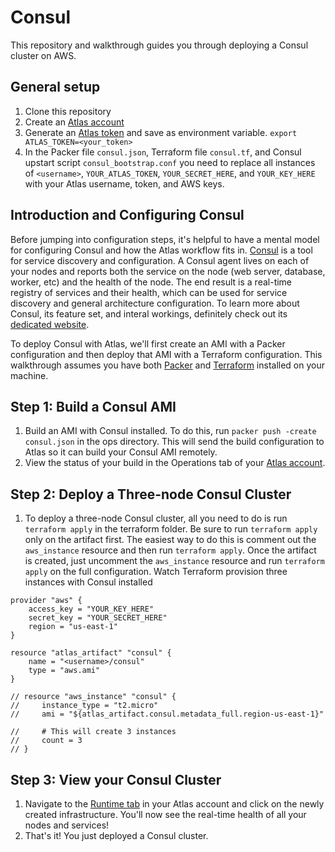 Consul
===================
This repository and walkthrough guides you through deploying a Consul cluster on AWS.

General setup
-------------
1. Clone this repository
2. Create an [Atlas account](https://atlas.hashicorp.com/account/new?utm_source=github&utm_medium=examples&utm_campaign=consul)
3. Generate an [Atlas token](https://atlas.hashicorp.com/settings/tokens) and save as environment variable. 
`export ATLAS_TOKEN=<your_token>`
4. In the Packer file `consul.json`, Terraform file `consul.tf`, and Consul upstart script `consul_bootstrap.conf` you need to replace all instances of `<username>`, `YOUR_ATLAS_TOKEN`, `YOUR_SECRET_HERE`, and `YOUR_KEY_HERE` with your Atlas username, token, and AWS keys. 

Introduction and Configuring Consul
------------------------------------
Before jumping into configuration steps, it's helpful to have a mental model for configuring Consul and how the Atlas workflow fits in. [Consul](https://consul.io) is a tool for service discovery and configuration. A Consul agent lives on each of your nodes and reports both the service on the node (web server, database, worker, etc) and the health of the node. The end result is a real-time registry of services and their health, which can be used for service discovery and general architecture configuration. To learn more about Consul, its feature set, and interal workings, definitely check out its [dedicated website](https://consul.io).

To deploy Consul with Atlas, we'll first create an AMI with a Packer configuration and then deploy that AMI with a Terraform configuration. This walkthrough assumes you have both [Packer](http://www.packer.io/intro/getting-started/setup.html) and [Terraform](https://www.terraform.io/intro/getting-started/install.html) installed on your machine. 

Step 1: Build a Consul AMI
---------------------
1. Build an AMI with Consul installed. To do this, run `packer push -create consul.json` in the ops directory. This will send the build configuration to Atlas so it can build your Consul AMI remotely. 
2. View the status of your build in the Operations tab of your [Atlas account](atlas.hashicorp.com/operations).

Step 2: Deploy a Three-node Consul Cluster
-----------------------------------
1. To deploy a three-node Consul cluster, all you need to do is run `terraform apply` in the terraform folder. Be sure to run `terraform apply` only on the artifact first. The easiest way to do this is comment out the `aws_instance` resource and then run `terraform apply`. Once the artifact is created, just uncomment the `aws_instance` resource and run `terraform apply` on the full configuration. Watch Terraform provision three instances with Consul installed
```
provider "aws" {
    access_key = "YOUR_KEY_HERE"
    secret_key = "YOUR_SECRET_HERE"
    region = "us-east-1"
}

resource "atlas_artifact" "consul" {
    name = "<username>/consul"
    type = "aws.ami"
}

// resource "aws_instance" "consul" {
//     instance_type = "t2.micro"
//     ami = "${atlas_artifact.consul.metadata_full.region-us-east-1}"

//     # This will create 3 instances
//     count = 3
// }
```

Step 3: View your Consul Cluster
------------------------
1. Navigate to the [Runtime tab](https://atlas.hashicorp.com/runtime) in your Atlas account and click on the newly created infrastructure. You'll now see the real-time health of all your nodes and services!
2. That's it! You just deployed a Consul cluster.

